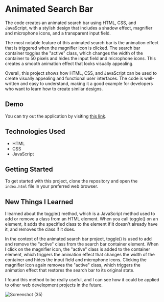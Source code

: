 # Animated Search Bar

The code creates an animated search bar using HTML, CSS, and JavaScript, with a stylish design that includes a shadow effect, magnifier and microphone icons, and a transparent input field.

The most notable feature of this animated search bar is the animation effect that is triggered when the magnifier icon is clicked. The search bar container toggles the "active" class, which changes the width of the container to 50 pixels and hides the input field and microphone icons. This creates a smooth animation effect that looks visually appealing.

Overall, this project shows how HTML, CSS, and JavaScript can be used to create visually appealing and functional user interfaces. The code is well-written and easy to understand, making it a good example for developers who want to learn how to create similar designs.

## Demo

You can try out the application by visiting [this link](https://paribhandarkar.github.io/animated-search-bar/).

## Technologies Used

- HTML
- CSS
- JavaScript

## Getting Started

To get started with this project, clone the repository and open the `index.html` file in your preferred web browser.

## New Things I Learned

I learned about the toggle() method, which is a JavaScript method used to add or remove a class from an HTML element. When you call toggle() on an element, it adds the specified class to the element if it doesn't already have it, and removes the class if it does.

In the context of the animated search bar project, toggle() is used to add and remove the "active" class from the search bar container element. When I click on the magnifier icon, the "active" class is added to the container element, which triggers the animation effect that changes the width of the container and hides the input field and microphone icons. Clicking the magnifier icon again removes the "active" class, which triggers the animation effect that restores the search bar to its original state. 

I found this method to be really useful, and I can see how it could be applied to other web development projects in the future.

![Screenshot (35)](https://github.com/paribhandarkar/animated-search-bar/assets/76446574/d9982545-b652-4823-b0d3-e84508f598a6)
